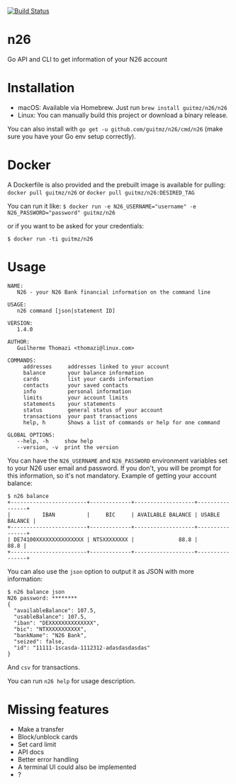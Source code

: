 [![Build Status](https://travis-ci.org/guitmz/n26.svg?branch=master)](https://travis-ci.org/guitmz/n26)

# n26
Go API and CLI to get information of your N26 account

# Installation
- macOS: Available via Homebrew. Just run `brew install guitmz/n26/n26`
- Linux: You can manually build this project or download a binary release.

You can also install with `go get -u github.com/guitmz/n26/cmd/n26` (make sure you have your Go env setup correctly). 

# Docker
A Dockerfile is also provided and the prebuilt image is available for pulling: `docker pull guitmz/n26` or `docker pull guitmz/n26:DESIRED_TAG`

You can run it like:
`$ docker run -e N26_USERNAME="username" -e N26_PASSWORD="password" guitmz/n26`

or if you want to be asked for your credentials:

`$ docker run -ti guitmz/n26`

# Usage
```
NAME:
   N26 - your N26 Bank financial information on the command line

USAGE:
   n26 command [json|statement ID]

VERSION:
   1.4.0

AUTHOR:
   Guilherme Thomazi <thomazi@linux.com>

COMMANDS:
     addresses     addresses linked to your account
     balance       your balance information
     cards         list your cards information
     contacts      your saved contacts
     info          personal information
     limits        your account limits
     statements    your statements
     status        general status of your account
     transactions  your past transactions
     help, h       Shows a list of commands or help for one command

GLOBAL OPTIONS:
   --help, -h     show help
   --version, -v  print the version
```

You can have the `N26_USERNAME` and `N26_PASSWORD` environment variables set to your N26 user email and password. If you don't, you will be prompt for this information, so it's not mandatory.
Example of getting your account balance:
```
$ n26 balance
+------------------------+-------------+-------------------+----------------+
|          IBAN          |     BIC     | AVAILABLE BALANCE | USABLE BALANCE |
+------------------------+-------------+-------------------+----------------+
| DE74100XXXXXXXXXXXXXXX | NTSXXXXXXXX |              88.8 |           88.8 |
+------------------------+-------------+-------------------+----------------+
```

You can also use the `json` option to output it as JSON with more information:
```
$ n26 balance json
N26 password: ********
{
  "availableBalance": 107.5,
  "usableBalance": 107.5,
  "iban": "DEXXXXXXXXXXXXXX",
  "bic": "NTXXXXXXXXXXX",
  "bankName": "N26 Bank",
  "seized": false,
  "id": "11111-1scasda-1112312-adasdasdasdas"
}
```

And `csv` for transactions.

You can run `n26 help` for usage description.

# Missing features
- Make a transfer
- Block/unblock cards
- Set card limit
- API docs
- Better error handling
- A terminal UI could also be implemented
- ?
